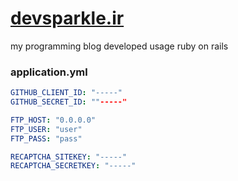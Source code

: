 # [devsparkle.ir](https://devsparkle.ir)
my programming blog developed usage ruby on rails

### application.yml
```yml
GITHUB_CLIENT_ID: "-----"
GITHUB_SECRET_ID: ""-----"

FTP_HOST: "0.0.0.0"
FTP_USER: "user"
FTP_PASS: "pass"

RECAPTCHA_SITEKEY: "-----"
RECAPTCHA_SECRETKEY: "-----"
```
